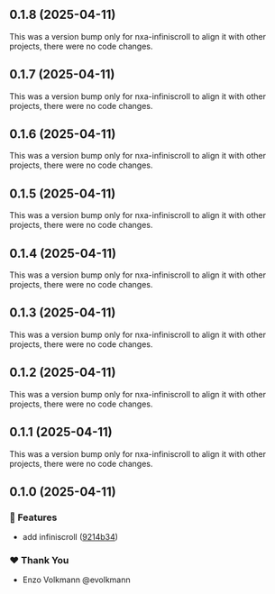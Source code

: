 ## 0.1.8 (2025-04-11)

This was a version bump only for nxa-infiniscroll to align it with other projects, there were no code changes.

## 0.1.7 (2025-04-11)

This was a version bump only for nxa-infiniscroll to align it with other projects, there were no code changes.

## 0.1.6 (2025-04-11)

This was a version bump only for nxa-infiniscroll to align it with other projects, there were no code changes.

## 0.1.5 (2025-04-11)

This was a version bump only for nxa-infiniscroll to align it with other projects, there were no code changes.

## 0.1.4 (2025-04-11)

This was a version bump only for nxa-infiniscroll to align it with other projects, there were no code changes.

## 0.1.3 (2025-04-11)

This was a version bump only for nxa-infiniscroll to align it with other projects, there were no code changes.

## 0.1.2 (2025-04-11)

This was a version bump only for nxa-infiniscroll to align it with other projects, there were no code changes.

## 0.1.1 (2025-04-11)

This was a version bump only for nxa-infiniscroll to align it with other projects, there were no code changes.

## 0.1.0 (2025-04-11)

### 🚀 Features

- add infiniscroll ([9214b34](https://github.com/nextrap/nextrap-monorepo/commit/9214b34))

### ❤️ Thank You

- Enzo Volkmann @evolkmann

